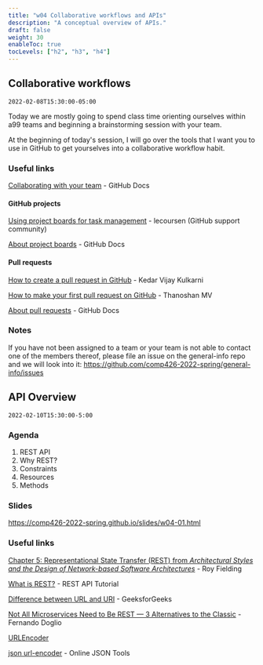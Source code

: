 ```yaml
---
title: "w04 Collaborative workflows and APIs"
description: "A conceptual overview of APIs."
draft: false
weight: 30
enableToc: true
tocLevels: ["h2", "h3", "h4"]
---
```


## Collaborative workflows

`2022-02-08T15:30:00-05:00`

Today we are mostly going to spend class time orienting ourselves within a99 teams and beginning a brainstorming session with your team.

At the beginning of today's session, I will go over the tools that I want you to use in GitHub to get yourselves into a collaborative workflow habit.

### Useful links

[Collaborating with your team](https://docs.github.com/en/organizations/collaborating-with-your-team) - GitHub Docs

#### GitHub projects

[Using project boards for task management](https://github.community/t/using-project-boards-for-task-management/10201) - lecoursen (GitHub support community)

[About project boards](https://docs.github.com/en/issues/organizing-your-work-with-project-boards/managing-project-boards/about-project-boards) - GitHub Docs

#### Pull requests

[How to create a pull request in GitHub](https://opensource.com/article/19/7/create-pull-request-github) - Kedar Vijay Kulkarni

[How to make your first pull request on GitHub](https://www.freecodecamp.org/news/how-to-make-your-first-pull-request-on-github-3/) - Thanoshan MV

[About pull requests](https://docs.github.com/en/pull-requests/collaborating-with-pull-requests/proposing-changes-to-your-work-with-pull-requests/about-pull-requests) - GitHub Docs

### Notes

If you have not been assigned to a team or your team is not able to contact one of the members thereof, please file an issue on the general-info repo and we will look into it: https://github.com/comp426-2022-spring/general-info/issues

## API Overview

`2022-02-10T15:30:00-5:00`

### Agenda

1. REST API
2. Why REST?
3. Constraints
4. Resources
5. Methods

### Slides

https://comp426-2022-spring.github.io/slides/w04-01.html

### Useful links

[Chapter 5: Representational State Transfer (REST) from *Architectural Styles and the Design of Network-based Software Architectures*](https://www.ics.uci.edu/~fielding/pubs/dissertation/rest_arch_style.htm) - Roy Fielding

[What is REST?](https://www.restapitutorial.com/lessons/whatisrest.html) - REST API Tutorial

[Difference between URL and URI](https://www.geeksforgeeks.org/difference-between-url-and-uri/?ref=lbp) - GeeksforGeeks

[Not All Microservices Need to Be REST — 3 Alternatives to the Classic](https://blog.bitsrc.io/not-all-microservices-need-to-be-rest-3-alternatives-to-the-classic-41cedbf1a907) - Fernando Doglio

[URLEncoder](https://www.urlencoder.org/)

[json url-encoder](https://onlinejsontools.com/url-encode-json) - Online JSON Tools
